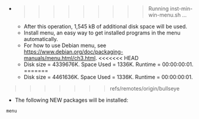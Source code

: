 * >>>>>>>>> Running inst-min-win-menu.sh ...
  * After this operation, 1,545 kB of additional disk space will be used.
  * Install menu, an easy way to get installed programs in the menu automatically.
  * For how to use Debian menu, see https://www.debian.org/doc/packaging-manuals/menu.html/ch3.html.
<<<<<<< HEAD
  * Disk size = 4339676K. Space Used = 1336K. Runtime = 00:00:00:01.
=======
  * Disk size = 4461636K. Space Used = 1336K. Runtime = 00:00:00:01.
>>>>>>> refs/remotes/origin/bullseye
  * The following NEW packages will be installed:
  ```bash
menu
  ```
